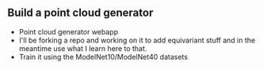 ## Build a point cloud generator

- Point cloud generator webapp 
- I'll be forking a repo and working on it to add equivariant stuff and in the meantime use what I learn here to that. 
- Train it using the ModelNet10/ModelNet40 datasets

